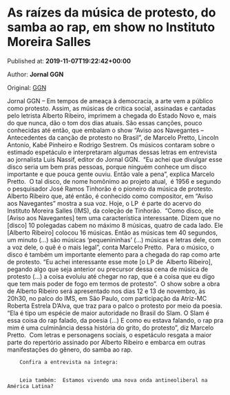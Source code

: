 
# As raízes da música de protesto, do samba ao rap, em show no Instituto Moreira Salles

Published at: **2019-11-07T19:22:42+00:00**

Author: **Jornal GGN**

Original: [GGN](https://jornalggn.com.br/noticia/as-raizes-da-musica-de-protesto-do-samba-ao-rap-em-show-no-instituto-moreira-salles/)

Jornal GGN – Em tempos de ameaça à democracia, a arte vem a público como protesto. Assim, as músicas de crítica social, assinadas e cantadas pelo letrista Alberto Ribeiro, imprimem a chegada do Estado Novo e, mais do que nunca, dão o tom dos dias atuais. São essas canções, pouco conhecidas até então, que embalam o show “Aviso aos Navegantes – Antecedentes da canção de protesto no Brasil”, de Marcelo Pretto, Lincoln Antonio, Kabé Pinheiro e Rodrigo Sestrem. Os músicos contaram sobre o estimado espetáculo e interpretaram algumas dessas letras em entrevista ao jornalista Luis Nassif, editor do Jornal GGN. 
“Eu achei que divulgar esse disco seria um bem pras pessoas, porque ninguém conhece um disco importante e que pouca gente ouviu. Então vale a pena”, explica Marcelo Pretto. 
O tal disco, de nome homônimo ao projeto atual,  é 1956 e segundo o pesquisador José Ramos Tinhorão é o pioneiro da música de protesto. Alberto Ribeiro que, até então, é conhecido como compositor, em “Aviso aos Navegantes” mostra a sua voz. Hoje, o LP  é parte do acervo do Instituto Moreira Salles (IMS), da coleção de Tinhorão. 
“Como disco, ele [Aviso aos Navegantes] tem uma característica interessante. Dizem que no [disco] 10 polegadas cabem no máximo 8 músicas, quatro de cada lado. Ele [Alberto Ribeiro] colocou 16 músicas. Então as músicas tem 40 segundos, um minuto (…) são músicas ‘pequenininhas’ (…) músicas e letras dele, com a voz dele, o quê é o mais legal”, conta Marcelo Pretto. 
Para o músico, o disco é também um importante elemento para a chegada do rap como arte de protesto. “Eu achei interessante esse mote [o LP de  Alberto Ribeiro], pegando algo que seja anterior ou precursor dessa cena de música de protesto (…) a coisa evoluiu até chegar no rap, que é a coisa que eu digo que tem mais poder de fogo em termos de protesto”. 
O show sobre a obra de Alberto Ribeiro será apresentado nos dias 12 e 13 de novembro, às 20h30, no palco do IMS, em São Paulo, com participação da Atriz-MC Roberta Estrela D’Alva, que traz para o palco o protesto por meio da poesia. 
“Ela é tipo um espécie de maior autoridade no Brasil do Slam. O Slam é essa coisa do rap falado, da poesia (…) E como eu estava falando, o rap pra mim é uma culminância dessa história do grito, do protesto”, diz Marcelo Pretto. 
Com letras e personagens sociais, o espetáculo resgata a maior parte do repertório assinado por Alberto Ribeiro e embarca em outras manifestações do gênero, do samba ao rap.

        Confira a entrevista na íntegra:
      

        Leia também:  Estamos vivendo uma nova onda antineoliberal na América Latina?
      
